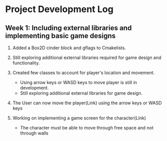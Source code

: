 # Project Development Log

## Week 1: Including external libraries and implementing basic game designs
1. Added a Box2D cinder block and gflags to Cmakelists.

2. Still exploring additional external libraries required for game design and functionality.

3. Created few classes to account for player's location and movement.
    * Using arrow keys or WASD keys to move player is still in development.
    * Still exploring additional external libraries for game design.

4. The User can now move the player(Link) using the arrow keys or WASD keys

5. Working on implementing a game screen for the character(Link)
    * The character must be able to move through free space and not through walls 